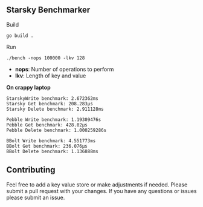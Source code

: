 ## Starsky Benchmarker

Build
```
go build .
```

Run
```
./bench -nops 100000 -lkv 128
```

- **nops**: Number of operations to perform
- **lkv**: Length of key and value

**On crappy laptop**
```
StarskyWrite benchmark: 2.672362ms
Starsky Get benchmark: 208.283µs
Starsky Delete benchmark: 2.911128ms

Pebble Write benchmark: 1.19309476s
Pebble Get benchmark: 428.02µs
Pebble Delete benchmark: 1.000259286s

BBolt Write benchmark: 4.551773ms
BBolt Get benchmark: 236.076µs
BBolt Delete benchmark: 1.136888ms
```

## Contributing
Feel free to add a key value store or make adjustments if needed.  Please submit a pull request with your changes.
If you have any questions or issues please submit an issue.